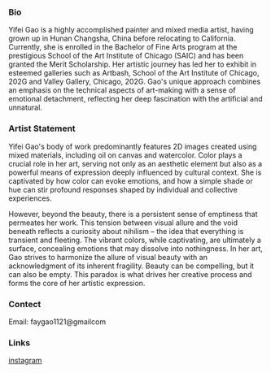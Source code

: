 ### Bio

Yifei Gao is a highly accomplished painter and mixed media artist, having grown up in Hunan Changsha, China before relocating to California. Currently, she is enrolled in the Bachelor of Fine Arts program at the prestigious School of the Art Institute of Chicago (SAIC) and has been granted the Merit Scholarship. Her artistic journey has led her to exhibit in esteemed galleries such as Artbash, School of the Art Institute of Chicago, 202G and Valley Gallery, Chicago, 202G. Gao's unique approach combines an emphasis on the technical aspects of art-making with a sense of emotional detachment, reflecting her deep fascination with the artificial and unnatural.

### Artist Statement

Yifei Gao's body of work predominantly features 2D images created using mixed materials, including oil on canvas and watercolor. Color plays a crucial role in her art, serving not only as an aesthetic element but also as a powerful means of expression deeply influenced by cultural context. She is captivated by how color can evoke emotions, and how a simple shade or hue can stir profound responses shaped by individual and collective experiences.

However, beyond the beauty, there is a persistent sense of emptiness that permeates her work. This tension between visual allure and the void beneath reflects a curiosity about nihilism – the idea that everything is transient and fleeting. The vibrant colors, while captivating, are ultimately a surface, concealing emotions that may dissolve into nothingness. In her art, Gao strives to harmonize the allure of visual beauty with an acknowledgment of its inherent fragility. Beauty can be compelling, but it can also be empty. This paradox is what drives her creative process and forms the core of her artistic expression.


### Contect
Email: faygao1121@gmailcom

### Links
[instagram](https://www.instagram.com/fay_yifeigao_artwork/)




